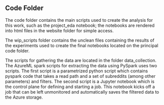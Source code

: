 ## Code Folder 

The code folder contains the main scripts used to create the analysis for this work, such as the project_eda notebook; the notebooks are rendered into html files in the website folder for simple access.

The wip_scripts folder contains the unclean files containing the results of the experiments used to create the final notebooks located on the principal code folder.

The scripts for gathering the data are located in the folder data_collection. The AzureML spark scripts for extracting the data using PySpark uses two scripts. The first script is a parametrized python script which contains pyspark code that takes a read path and a set of subreddits (among other parameters) and filters. The second script is a Jupyter notebook which is the control plane for defining and starting a job. This notebook kicks off a job that can be left unmonitored and automatically saves the filtered data to the Azure storage.

